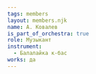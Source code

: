 ```yaml
---
tags: members
layout: members.njk
name: А. Ковалев
is_part_of_orchestra: true
role: Музыкант
instrument:
  - Балалайка к-бас
works: да
---
```

